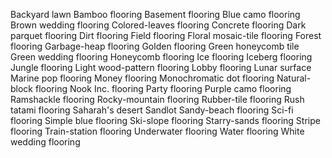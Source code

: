 Backyard lawn
Bamboo flooring
Basement flooring
Blue camo flooring
Brown wedding flooring
Colored-leaves flooring
Concrete flooring
Dark parquet flooring
Dirt flooring
Field flooring
Floral mosaic-tile flooring
Forest flooring
Garbage-heap flooring
Golden flooring
Green honeycomb tile
Green wedding flooring
Honeycomb flooring
Ice flooring
Iceberg flooring
Jungle flooring
Light wood-pattern flooring
Lobby flooring
Lunar surface
Marine pop flooring
Money flooring
Monochromatic dot flooring
Natural-block flooring
Nook Inc. flooring
Party flooring
Purple camo flooring
Ramshackle flooring
Rocky-mountain flooring
Rubber-tile flooring
Rush tatami flooring
Saharah's desert
Sandlot
Sandy-beach flooring
Sci-fi flooring
Simple blue flooring
Ski-slope flooring
Starry-sands flooring
Stripe flooring
Train-station flooring
Underwater flooring
Water flooring
White wedding flooring
